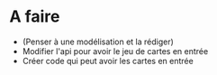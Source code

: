 # A faire

* (Penser à une modélisation et la rédiger)
* Modifier l'api pour avoir le jeu de cartes en entrée
* Créer code qui peut avoir les cartes en entrée
